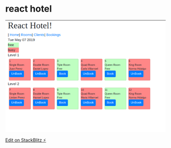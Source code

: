# react hotel

![Home](https://raw.githubusercontent.com/kapit4n/react-h/master/screenshots/react-h-home.png)

[Edit on StackBlitz ⚡️](https://stackblitz.com/edit/react-974f16)
